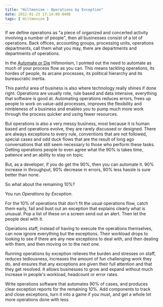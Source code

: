 ```yaml
---
title: "Hiltmonism - Operations by Exception"
date: 2012-01-23 17:14:00-0400
tags: [ Hiltmonism ]
---
```


If we define operations as "a piece of organized and concerted activity involving a number of people", then all businesses consist of a lot of operations. Back offices, accounting groups, processing units, operations departments, call them what you may, there are departments and departments of operations.

In the [Automate or Die](https://hiltmon.com/blog/2011/12/04/hiltmonism-automate-or-die/) Hiltmonism, I pointed out the need to automate as much of your process flow as you can. This means tackling operations, its hordes of people, its arcane processes, its political hierarchy and its bureaucratic inertia.

This painful area of business is also where technology really shines if done right. Operations are usually rote, rule based and data intensive, everything that software is good at. Automating operations reduces errors, frees up people to work on value-add processes, improves the flexibility and nimbleness of a business and enables you to pump much more work through the process quicker and using fewer resources.

But operations is also a very messy business, most because it is human based and operations evolve, they are rarely discussed or designed. There are always exceptions to every rule, conventions that are not followed, special cases and odd duck flows that are the result of long ago conversations that still seem necessary to those who perform these tasks. Getting operations people to even agree what the 90% is takes time, patience and an ability to stay on topic.

But, as a developer, if you do get the 90%, then you can automate it. 90% increase in throughput, 90% decrease in errors, 90% less hassle is sure better than none.

So what about the remaining 10%?

You run *Operations by Exception*.

For the 10% of operations that don't fit the usual operations flow, catch them early, fail and bust out an exception that explains clearly what is unusual. Pop a list of these on a screen send out an alert. Then let the people deal with it.

Operations staff, instead of having to execute the operations themselves, can now ignore everything but the exceptions. Their workload drops to looking to see if there are any new exceptions to deal with, and then dealing with them, and then moving on to the next one.

Running operations by exception relieves the burden and stresses on staff, reduces tediousness, increases the amount of fun challenging work they do, and ensures that any exceptions are given their full attention and that they get resolved. It allows businesses to grow and expand without much increase in people's workload, headcount or error rates.

Write operations software that automates 90% of cases, and produces clear exception reports for the remaining 10%. Add components to track and close exceptions, turn it into a game if you must, and get a whole lot more operations done with less.

